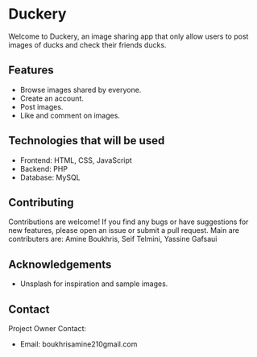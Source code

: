 # Duckery
Welcome to Duckery, an image sharing app that only allow users to post images of ducks and check their friends ducks.

## Features

- Browse images shared by everyone.
- Create an account.
- Post images.
- Like and comment on images.

## Technologies that will be used

- Frontend: HTML, CSS, JavaScript
- Backend: PHP
- Database: MySQL

## Contributing

Contributions are welcome! If you find any bugs or have suggestions for new features, please open an issue or submit a pull request.
Main are contributers are: Amine Boukhris, Seif Telmini, Yassine Gafsaui

## Acknowledgements

- Unsplash for inspiration and sample images.

## Contact

Project Owner Contact:
- Email: boukhrisamine210gmail.com
